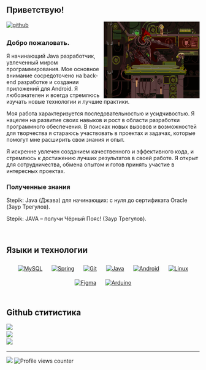 ## Приветствую!  
  

<div align="right">
<img src="https://raw.githubusercontent.com/Efreh/efreh/main/mekhanikum.gif" align="right" height="200" width="250" />
</div>  
  

<a href="https://github.com/Efreh" target="_blank">
<img src=https://img.shields.io/badge/github-%2324292e.svg?&style=for-the-badge&logo=github&logoColor=white alt=github style="margin-bottom: 5px;" />
</a>  
  



### Добро пожаловать.  
Я начинающий Java разработчик, увлеченный миром программирования. Мое основное внимание сосредоточено на back-end разработке и создании приложений для Android. Я любознателен и всегда стремлюсь изучать новые технологии и лучшие практики.

Моя работа характеризуется последовательностью и усидчивостью. Я нацелен на развитие своих навыков и рост в области разработки программного обеспечения. В поисках новых вызовов и возможностей для творчества я стараюсь участвовать в проектах и задачах, которые помогут мне расширить свои знания и опыт.

Я искренне увлечен созданием качественного и эффективного кода, и стремлюсь к достижению лучших результатов в своей работе. Я открыт для сотрудничества, обмена опытом и готов принять участие в интересных проектах.

### Полученные знания
Stepik: Java (Джава) для начинающих: с нуля до сертификата Oracle (Заур Трегулов).

Stepik: JAVA – получи Чёрный Пояс! (Заур Трегулов).
  

<br/>  


## Языки и технологии  
<div align="center">  
<a href="https://www.mysql.com/" target="_blank"><img style="margin: 10px" src="https://profilinator.rishav.dev/skills-assets/mysql-original-wordmark.svg" alt="MySQL" height="25" /></a>  
<a href="https://docs.spring.io/spring-framework/docs/3.0.x/reference/expressions.html#:~:text=The%20Spring%20Expression%20Language%20(SpEL,and%20basic%20string%20templating%20functionality." target="_blank"><img style="margin: 10px" src="https://profilinator.rishav.dev/skills-assets/springio-icon.svg" alt="Spring" height="25" /></a>  
<a href="https://github.com/" target="_blank"><img style="margin: 10px" src="https://profilinator.rishav.dev/skills-assets/git-scm-icon.svg" alt="Git" height="25" /></a>  
<a href="https://www.java.com/" target="_blank"><img style="margin: 10px" src="https://profilinator.rishav.dev/skills-assets/java-original-wordmark.svg" alt="Java" height="25" /></a>  
<a href="https://www.android.com/intl/en_in/" target="_blank"><img style="margin: 10px" src="https://profilinator.rishav.dev/skills-assets/android-original-wordmark.svg" alt="Android" height="25" /></a>  
<a href="https://www.linux.org/" target="_blank"><img style="margin: 10px" src="https://profilinator.rishav.dev/skills-assets/linux-original.svg" alt="Linux" height="25" /></a>  
<a href="https://www.figma.com/" target="_blank"><img style="margin: 10px" src="https://profilinator.rishav.dev/skills-assets/figma-icon.svg" alt="Figma" height="25" /></a>  
<a href="https://www.arduino.cc/" target="_blank"><img style="margin: 10px" src="https://profilinator.rishav.dev/skills-assets/arduino.png" alt="Arduino" height="25" /></a>  
</div>  

<br/>  


## Github ститистика
![](https://github-readme-streak-stats.herokuapp.com/?user=Efraam&theme=dark&hide_border=false)<br/>
![](https://github-readme-stats.vercel.app/api?username=Efraam&theme=dark&hide_border=false&include_all_commits=true&count_private=true)<br/>
![](https://github-readme-stats.vercel.app/api/top-langs/?username=Efraam&theme=dark&hide_border=false&include_all_commits=true&count_private=true&layout=compact)

---
[![](https://visitcount.itsvg.in/api?id=Efraam&icon=0&color=0)](https://visitcount.itsvg.in)
![Profile views counter](https://komarev.com/ghpvc/?username=Efraam&&style=flat-square)  
